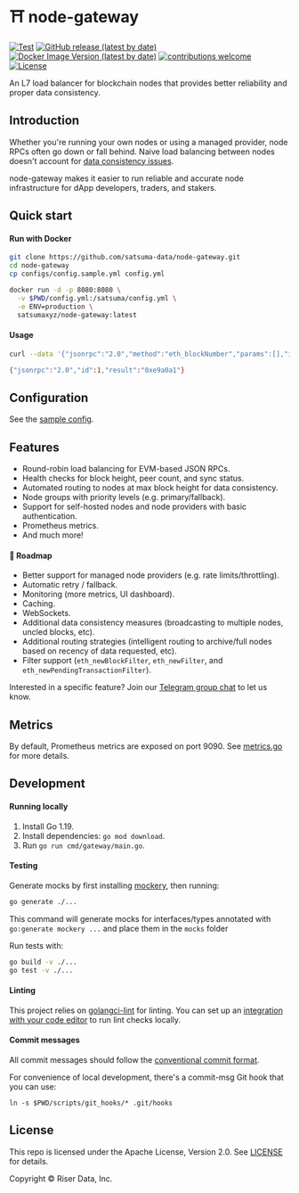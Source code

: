 # ⛩ node-gateway
[![Test](https://github.com/satsuma-xyz/node-gateway/actions/workflows/test.yml/badge.svg)](https://github.com/satsuma-xyz/node-gateway/actions/workflows/test.yml) [![GitHub release (latest by date)](https://img.shields.io/github/v/release/satsuma-xyz/node-gateway)](https://github.com/satsuma-xyz/node-gateway/releases) [![Docker Image Version (latest by date)](https://img.shields.io/docker/v/satsumaxyz/node-gateway?logo=docker)](https://hub.docker.com/r/satsumaxyz/node-gateway/tags) [![contributions welcome](https://img.shields.io/badge/contributions-welcome-brightgreen.svg?style=flat)](https://github.com/satsuma-xyz/node-gateway/issues) [![License](https://img.shields.io/badge/License-Apache_2.0-blue.svg)](https://github.com/satsuma-xyz/node-gateway/blob/main/LICENSE)

An L7 load balancer for blockchain nodes that provides better reliability and
proper data consistency.

## Introduction

Whether you're running your own nodes or using a managed provider, node RPCs
often go down or fall behind. Naive load balancing between nodes doesn't
account for [data consistency issues](https://alchemy.com/blog/data-accuracy).

node-gateway makes it easier to run reliable and accurate node infrastructure
for dApp developers, traders, and stakers.

## Quick start

#### Run with Docker

```sh
git clone https://github.com/satsuma-data/node-gateway.git
cd node-gateway
cp configs/config.sample.yml config.yml

docker run -d -p 8080:8080 \
  -v $PWD/config.yml:/satsuma/config.yml \
  -e ENV=production \
  satsumaxyz/node-gateway:latest
```

#### Usage

```sh
curl --data '{"jsonrpc":"2.0","method":"eth_blockNumber","params":[],"id":1}' http://localhost:8080

{"jsonrpc":"2.0","id":1,"result":"0xe9a0a1"}
```

## Configuration

See the [sample config](/configs/config.sample.yml).

## Features

- Round-robin load balancing for EVM-based JSON RPCs.
- Health checks for block height, peer count, and sync status.
- Automated routing to nodes at max block height for data consistency.
- Node groups with priority levels (e.g. primary/fallback).
- Support for self-hosted nodes and node providers with basic authentication.
- Prometheus metrics.
- And much more!

#### 🔮 Roadmap

- Better support for managed node providers (e.g. rate limits/throttling).
- Automatic retry / fallback.
- Monitoring (more metrics, UI dashboard).
- Caching.
- WebSockets.
- Additional data consistency measures (broadcasting to multiple nodes, uncled blocks, etc).
- Additional routing strategies (intelligent routing to archive/full nodes based on recency of data requested, etc).
- Filter support (`eth_newBlockFilter`, `eth_newFilter`, and `eth_newPendingTransactionFilter`).

Interested in a specific feature? Join our [Telegram group chat](https://t.me/+9X-jV6P1z45hN2Ux) to let us know.

## Metrics

By default, Prometheus metrics are exposed on port 9090. See
[metrics.go](/internal/metrics/metrics.go) for more details.

## Development

#### Running locally

1. Install Go 1.19.
2. Install dependencies: `go mod download`.
3. Run `go run cmd/gateway/main.go`.

#### Testing

Generate mocks by first installing [mockery](https://github.com/vektra/mockery#installation), then running:

```sh
go generate ./...
```

This command will generate mocks for interfaces/types annotated with `go:generate mockery ...` and place them in the `mocks` folder

Run tests with:

```sh
go build -v ./...
go test -v ./...
```

#### Linting

This project relies on [golangci-lint](https://github.com/golangci/golangci-lint) for linting. You can set up an [integration with your code editor](https://golangci-lint.run/usage/integrations/) to run lint checks locally.

#### Commit messages

All commit messages should follow the [conventional commit format](https://conventionalcommits.org).

For convenience of local development, there's a commit-msg Git hook that you can use:

```
ln -s $PWD/scripts/git_hooks/* .git/hooks
```

## License

This repo is licensed under the Apache License, Version 2.0. See [LICENSE]() for details.

Copyright © Riser Data, Inc.
